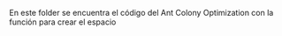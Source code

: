 En este folder se encuentra el código del Ant Colony Optimization con la función para crear el espacio
